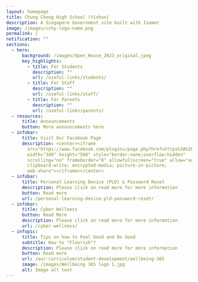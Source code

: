 ```yaml
---
layout: homepage
title: Chung Cheng High School (Yishun)
description: A Singapore Government site built with Isomer
image: /images/cchy-logo-name.png
permalink: /
notification: ""
sections:
  - hero:
      background: /images/Open_House_2023_original.jpeg
      key_highlights:
        - title: For Students
          description: ""
          url: /useful-links/students/
        - title: For Staff
          description: ""
          url: /useful-links/staff/
        - title: For Parents
          description: ""
          url: /useful-links/parents/
  - resources:
      title: Announcements
      button: More announcements here
  - infobar:
      title: Visit Our Facebook Page
      description: <center><iframe
        src="https://www.facebook.com/plugins/page.php?href=https%3A%2F%2Fwww.facebook.com%2FChung-Cheng-High-School-Yishun-649727622164220&tabs=timeline&width=340&height=500&small_header=false&adapt_container_width=true&hide_cover=false&show_facepile=true&appId"
        width="340" height="500" style="border:none;overflow:hidden"
        scrolling="no" frameborder="0" allowfullscreen="true" allow="autoplay;
        clipboard-write; encrypted-media; picture-in-picture;
        web-share"></iframe></center>
  - infobar:
      title: Personal Learning Device (PLD) & Password Reset
      description: Please click on read more for more information
      button: Read more
      url: /personal-learning-device-pld-password-reset/
  - infobar:
      title: Cyber Wellness
      button: Read More
      description: Please click on read more for more information
      url: /cyber-wellness/
  - infopic:
      title: Tips on how to Feel Good and Do Good
      subtitle: How to "Flourish"?
      description: Please click on read more for more information
      button: Read more
      url: /our-curriculum/student-development/wellbeing-365
      image: /images/Wellbeing 365 logo 1.jpg
      alt: Image alt text
---
```

